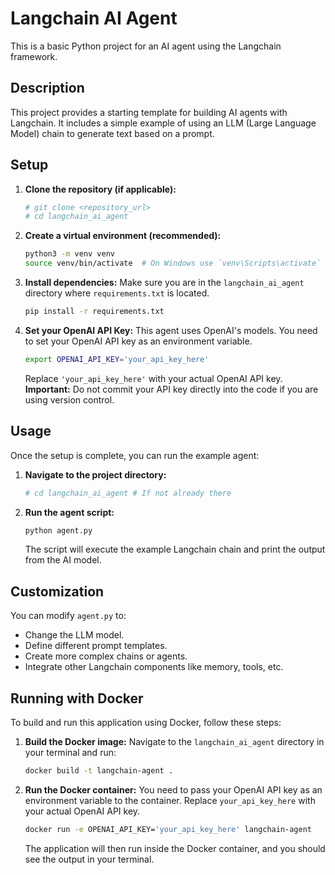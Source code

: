 # Langchain AI Agent

This is a basic Python project for an AI agent using the Langchain framework.

## Description

This project provides a starting template for building AI agents with Langchain. It includes a simple example of using an LLM (Large Language Model) chain to generate text based on a prompt.

## Setup

1.  **Clone the repository (if applicable):**
    ```bash
    # git clone <repository_url>
    # cd langchain_ai_agent
    ```

2.  **Create a virtual environment (recommended):**
    ```bash
    python3 -m venv venv
    source venv/bin/activate  # On Windows use `venv\Scripts\activate`
    ```

3.  **Install dependencies:**
    Make sure you are in the `langchain_ai_agent` directory where `requirements.txt` is located.
    ```bash
    pip install -r requirements.txt
    ```

4.  **Set your OpenAI API Key:**
    This agent uses OpenAI's models. You need to set your OpenAI API key as an environment variable.
    ```bash
    export OPENAI_API_KEY='your_api_key_here'
    ```
    Replace `'your_api_key_here'` with your actual OpenAI API key.
    **Important:** Do not commit your API key directly into the code if you are using version control.

## Usage

Once the setup is complete, you can run the example agent:

1.  **Navigate to the project directory:**
    ```bash
    # cd langchain_ai_agent # If not already there
    ```

2.  **Run the agent script:**
    ```bash
    python agent.py
    ```

    The script will execute the example Langchain chain and print the output from the AI model.

## Customization

You can modify `agent.py` to:
*   Change the LLM model.
*   Define different prompt templates.
*   Create more complex chains or agents.
*   Integrate other Langchain components like memory, tools, etc.

## Running with Docker

To build and run this application using Docker, follow these steps:

1.  **Build the Docker image:**
    Navigate to the `langchain_ai_agent` directory in your terminal and run:
    ```bash
    docker build -t langchain-agent .
    ```

2.  **Run the Docker container:**
    You need to pass your OpenAI API key as an environment variable to the container.
    Replace `your_api_key_here` with your actual OpenAI API key.
    ```bash
    docker run -e OPENAI_API_KEY='your_api_key_here' langchain-agent
    ```

    The application will then run inside the Docker container, and you should see the output in your terminal.
